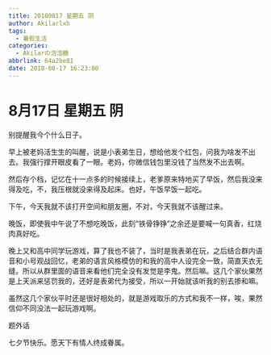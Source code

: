 ```yaml
---
title: 20180817 星期五 阴
author: Akilarlxh
tags:
  - 暑假生活
categories:
  - Akilarの泡泡糖
abbrlink: 64a2be81
date: 2018-08-17 16:23:00
---
```

# 8月17日 星期五 阴

别提醒我今个什么日子。

早上被老妈活生生的叫醒，说是小表弟生日，想给他发个红包，问我为啥发不出去。我强行撑开眼皮看了一眼。老妈，你微信钱包里没钱了当然发不出去啊。

然后存个档，记忆在十一点多的时候接续上，老爹原来特地买了早饭，然后我没来得及吃，不，我压根就没来得及起床。也好，午饭早饭一起吃。

下午，今天我就不该打开空间和朋友圈，不对，今天我就不该醒过来。

晚饭，即使我中午说了不想吃晚饭，此刻“铁骨铮铮”之余还是要喊一句真香，红烧肉真好吃。

晚上又和高中同学玩游戏，算了我也不装了，当时是我表弟在玩，之后结合群内语音和小号观战回忆，老弟的语言风格模仿的和我的高中人设完全一致，简直天衣无缝。所以从群里面的语音来看他们完全没有发觉是李鬼。然后嘛。这几个家伙果然是上天派来惩罚我的，还好是表弟代为接受，所以一开始就该听我的别去掺和嘛。

虽然这几个家伙平时还是很好相处的，就是游戏取乐的方式和我不一样，唉，果然信仰不同没法一起玩游戏啊。

题外话

七夕节快乐。愿天下有情人终成眷属。